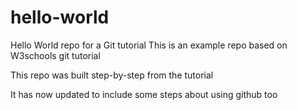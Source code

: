 # hello-world
Hello World repo for a Git tutorial
This is an example repo based on W3schools git tutorial 

This repo was built step-by-step from the tutorial

It has now updated to include some steps about using github too
